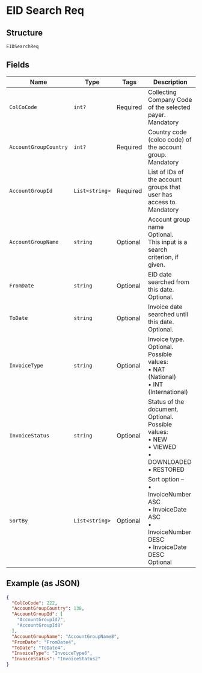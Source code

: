 
# EID Search Req

## Structure

`EIDSearchReq`

## Fields

| Name | Type | Tags | Description |
|  --- | --- | --- | --- |
| `ColCoCode` | `int?` | Required | Collecting Company Code of the selected payer.<br>Mandatory |
| `AccountGroupCountry` | `int?` | Required | Country code (colco code) of the account group.<br>Mandatory |
| `AccountGroupId` | `List<string>` | Required | List of IDs of the account groups that user has access to.<br>Mandatory |
| `AccountGroupName` | `string` | Optional | Account group name<br>Optional.<br>This input is a search criterion, if given. |
| `FromDate` | `string` | Optional | EID date searched from this date.<br>Optional. |
| `ToDate` | `string` | Optional | Invoice date searched until this date.<br>Optional. |
| `InvoiceType` | `string` | Optional | Invoice type.<br>Optional.<br>Possible values:<br>•    NAT (National)<br>•    INT (International) |
| `InvoiceStatus` | `string` | Optional | Status of the document.<br>Optional.<br>Possible values:<br>•    NEW<br>•    VIEWED<br>•    DOWNLOADED<br>•    RESTORED |
| `SortBy` | `List<string>` | Optional | Sort option –<br>•    InvoiceNumber ASC<br>•    InvoiceDate ASC<br>•    InvoiceNumber DESC<br>•    InvoiceDate DESC<br>Optional |

## Example (as JSON)

```json
{
  "ColCoCode": 222,
  "AccountGroupCountry": 138,
  "AccountGroupId": [
    "AccountGroupId7",
    "AccountGroupId8"
  ],
  "AccountGroupName": "AccountGroupName8",
  "FromDate": "FromDate4",
  "ToDate": "ToDate4",
  "InvoiceType": "InvoiceType6",
  "InvoiceStatus": "InvoiceStatus2"
}
```

